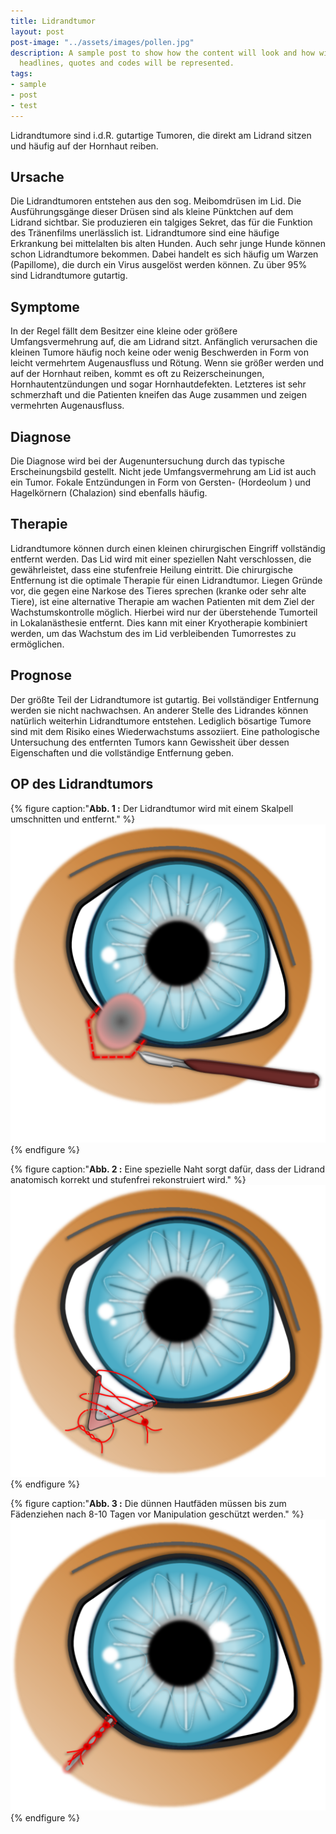 ```yaml
---
title: Lidrandtumor
layout: post
post-image: "../assets/images/pollen.jpg"
description: A sample post to show how the content will look and how will different
  headlines, quotes and codes will be represented.
tags:
- sample
- post
- test
---
```


Lidrandtumore sind i.d.R. gutartige Tumoren, die direkt am Lidrand sitzen und häufig auf der Hornhaut reiben.  

## Ursache

Die Lidrandtumoren entstehen aus den sog. Meibomdrüsen im Lid. Die Ausführungsgänge dieser Drüsen sind als kleine Pünktchen auf dem Lidrand sichtbar. Sie produzieren ein talgiges Sekret, das für die Funktion des Tränenfilms unerlässlich ist. Lidrandtumore sind eine häufige Erkrankung bei mittelalten bis alten Hunden. Auch sehr junge Hunde können schon Lidrandtumore bekommen. Dabei handelt es sich häufig um Warzen (Papillome), die durch ein Virus ausgelöst werden können. Zu über 95% sind Lidrandtumore gutartig. 

## Symptome

In der Regel fällt dem Besitzer eine kleine oder größere Umfangsvermehrung auf, die am Lidrand sitzt. Anfänglich verursachen die kleinen Tumore häufig noch keine oder wenig Beschwerden in Form von leicht vermehrtem Augenausfluss und Rötung. Wenn sie größer werden und auf der Hornhaut reiben, kommt es oft zu Reizerscheinungen, Hornhautentzündungen und sogar Hornhautdefekten. Letzteres ist sehr schmerzhaft und die Patienten kneifen das Auge zusammen und zeigen vermehrten Augenausfluss.  

## Diagnose

Die Diagnose wird bei der Augenuntersuchung durch das typische Erscheinungsbild gestellt. Nicht jede Umfangsvermehrung am Lid ist auch ein Tumor.  Fokale Entzündungen in Form von Gersten- (Hordeolum ) und Hagelkörnern (Chalazion) sind ebenfalls häufig.   

## Therapie 

Lidrandtumore können durch einen kleinen chirurgischen Eingriff vollständig entfernt werden. Das Lid wird mit einer speziellen Naht verschlossen, die gewährleistet, dass eine stufenfreie Heilung eintritt. 
Die chirurgische Entfernung ist die optimale Therapie für einen Lidrandtumor. Liegen Gründe vor, die gegen eine  Narkose des  Tieres sprechen (kranke oder sehr alte Tiere),  ist eine alternative Therapie am wachen Patienten mit dem Ziel der Wachstumskontrolle möglich. Hierbei wird nur der überstehende Tumorteil in Lokalanästhesie entfernt. Dies kann mit einer Kryotherapie kombiniert werden, um das Wachstum des im Lid verbleibenden Tumorrestes zu ermöglichen.

## Prognose

Der größte Teil der Lidrandtumore ist gutartig. Bei vollständiger Entfernung werden sie nicht nachwachsen. An anderer Stelle des Lidrandes können natürlich weiterhin Lidrandtumore entstehen. Lediglich bösartige Tumore sind  mit dem Risiko eines Wiederwachstums assoziiert. Eine pathologische Untersuchung des entfernten Tumors kann Gewissheit über dessen Eigenschaften und die vollständige Entfernung geben. 

## OP des Lidrandtumors

{% figure caption:"**Abb. 1 :** Der Lidrandtumor wird mit einem Skalpell umschnitten und entfernt." %}
![Lidrandtumor-OP](../assets/images/lidrandtumor1.png)
{% endfigure %}

{% figure caption:"**Abb. 2 :** Eine spezielle Naht sorgt dafür, dass der Lidrand anatomisch korrekt und stufenfrei rekonstruiert wird." %}
![Lidrandtumor-OP](../assets/images/lidrandtumor2.png)
{% endfigure %}

{% figure caption:"**Abb. 3 :** Die dünnen Hautfäden müssen bis zum Fädenziehen nach 8-10 Tagen vor Manipulation geschützt werden." %}
![Lidrandtumor-OP](../assets/images/lidrandtumor3.png)
{% endfigure %}